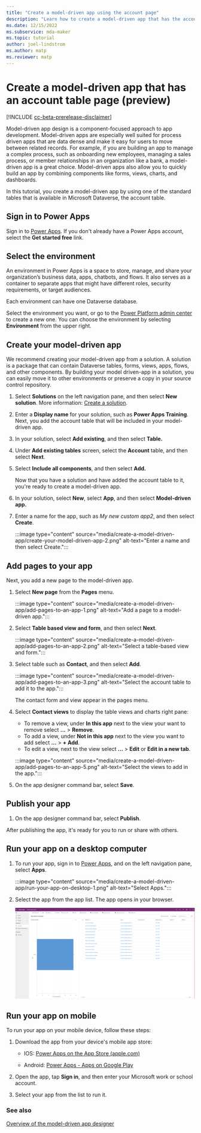 ```yaml
---
title: "Create a model-driven app using the account page"
description: "Learn how to create a model-driven app that has the account table added to it."
ms.date: 12/15/2022
ms.subservice: mda-maker
ms.topic: tutorial
author: joel-lindstrom
ms.author: matp
ms.reviewer: matp
---
```

# Create a model-driven app that has an account table page (preview)

[!INCLUDE [cc-beta-prerelease-disclaimer](../../includes/cc-beta-prerelease-disclaimer.md)]

Model-driven app design is a component-focused approach to app development. Model-driven apps are especially well suited for process driven apps that are data dense and make it easy for users to move between related records. For example, if you are building an app to manage a complex process, such as onboarding new employees, managing a sales process, or member relationships in an organization like a bank, a model-driven app is a great choice. Model-driven apps also allow you to quickly build an app by combining components like forms, views, charts, and dashboards.

In this tutorial, you create a model-driven app by using one of the standard tables that is available in Microsoft Dataverse, the account table.

## Sign in to Power Apps

Sign in to [Power Apps](https://make.powerapps.com/). If you don't already have a Power Apps account, select the **Get started free** link.

## Select the environment

An environment in Power Apps is a space to store, manage, and share your organization’s business data, apps, chatbots, and flows. It also serves as a container to separate apps that might have different roles, security requirements, or target audiences.

Each environment can have one Dataverse database.

Select the environment you want, or go to the [Power Platform admin center](https://admin.powerplatform.microsoft.com/) to create a new one. You can choose the environment by selecting **Environment** from the upper right.

## Create your model-driven app

We recommend creating your model-driven app from a solution. A solution is a package that can contain Dataverse tables, forms, views, apps, flows, and other components. By building your model driven-app in a solution, you can easily move it to other environments or preserve a copy in your source control repository.

1. Select **Solutions** on the left navigation pane, and then select **New solution**. More information: [Create a solution](/powerapps/maker/data-platform/create-solution).

1. Enter a **Display name** for your solution, such as **Power Apps Training**. Next, you add the account table that will be included in your model-driven app.

1. In your solution, select **Add existing**, and then select **Table.**

1. Under **Add existing tables** screen, select the **Account** table, and then select **Next**.

1. Select **Include all components**, and then select **Add.**

   Now that you have a solution and have added the account table to it, you're ready to create a model-driven app.

1. In your solution, select **New**, select **App**, and then select **Model-driven app.**

1. Enter a name for the app, such as *My new custom app2*, and then select **Create**.

   :::image type="content" source="media/create-a-model-driven-app/create-your-model-driven-app-2.png" alt-text="Enter a name and then select Create.":::

## Add pages to your app

Next, you add a new page to the model-driven app. 
1. Select **New page** from the **Pages** menu.

   :::image type="content" source="media/create-a-model-driven-app/add-pages-to-an-app-1.png" alt-text="Add a page to a model-driven app.":::

1. Select **Table based view and form**, and then select **Next**.

   :::image type="content" source="media/create-a-model-driven-app/add-pages-to-an-app-2.png" alt-text="Select a table-based view and form.":::

1. Select table such as **Contact**, and then select **Add**.

   :::image type="content" source="media/create-a-model-driven-app/add-pages-to-an-app-3.png" alt-text="Select the account table to add it to the app.":::

   The contact form and view appear in the pages menu.

1. Select **Contact views** to display the table views and charts right pane:
   - To remove a view, under **In this app** next to the view your want to remove select **...** > **Remove**. 
   - To add a view, under **Not in this app** next to the view you want to add select **...** > **+ Add**.
   - To edit a view, next to the view select **...** > **Edit** or **Edit in a new tab**.

   :::image type="content" source="media/create-a-model-driven-app/add-pages-to-an-app-5.png" alt-text="Select the views to add in the app.":::

1. On the app designer command bar, select **Save**.

## Publish your app

1. On the app designer command bar, select **Publish**.

After publishing the app, it's ready for you to run or share with others.

## Run your app on a desktop computer

1. To run your app, sign in to [Power Apps](https://make.powerapps.com/), and  on the left navigation pane, select **Apps**.

   :::image type="content" source="media/create-a-model-driven-app/run-your-app-on-desktop-1.png" alt-text="Select Apps.":::

1. Select the app from the app list. The app opens in your browser.

   ![Simple account table app.](media/create-a-model-driven-app/run-your-app-on-desktop-2.png "Simple account table app")

## Run your app on mobile

To run your app on your mobile device, follow these steps:

1. Download the app from your device's mobile app store:

   - IOS: [‎Power Apps on the App Store (apple.com)](https://apps.apple.com/us/app/power-apps/id1047318566)

   - Android: [Power Apps - Apps on Google Play](https://play.google.com/store/apps/details?id=com.microsoft.msapps&hl=en_US&gl=US)

1. Open the app, tap **Sign in**, and then enter your Microsoft work or school account.

1. Select your app from the list to run it.

### See also
[Overview of the model-driven app designer](app-designer-overview.md)